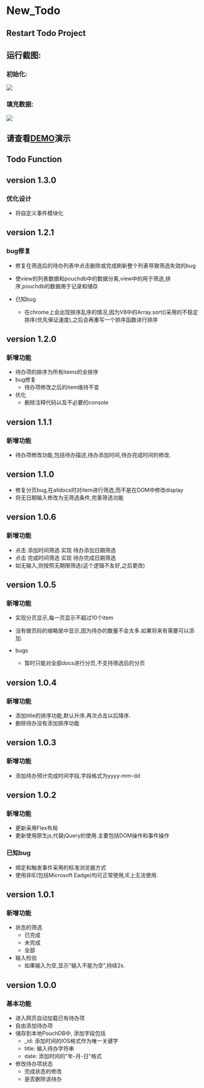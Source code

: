 # New_Todo

## Restart Todo Project

## 运行截图:

### 初始化:
![](http://p799phkik.bkt.clouddn.com/%E6%97%A0%E6%95%B0%E6%8D%AE.png)

### 填充数据:
![](http://p799phkik.bkt.clouddn.com/%E5%AE%8C%E5%85%A8%E6%95%B0%E6%8D%AE.png)

## 请查看[DEMO](http://p799phkik.bkt.clouddn.com/INtwYXt018.gif)演示

## Todo Function

## version 1.3.0

### 优化设计

- 将自定义事件模块化

## version 1.2.1

### bug修复

- 修复在筛选后的待办列表中点击删除或完成刷新整个列表导致筛选失效的bug
- 使view的列表数据和pouchdb中的数据分离,view中的用于筛选,排序,pouchdb的数据用于记录和储存


- 已知bug
  - 在chrome上会出现排序乱序的情况,因为V8中的Array.sort()采用的不稳定排序(优先保证速度),之后会再重写一个排序函数进行排序

## version 1.2.0

### 新增功能

- 待办项的排序为所有items的全排序
- bug修复
  - 待办项修改之后的item维持不变
- 优化
  - 删除注释代码以及不必要的console

## version 1.1.1

### 新增功能

- 待办项修改功能,包括待办描述,待办添加时间,待办完成时间的修改.

## version 1.1.0

- 修复分页bug,在alldocs时对item进行筛选,而不是在DOM中修改display
- 将无日期输入修改为无筛选条件,完善筛选功能

## version 1.0.6

### 新增功能

- 点击 添加时间筛选 实现 待办添加日期筛选
- 点击 完成时间筛选 实现 待办完成日期筛选
- 如无输入,则按照无期限筛选(这个逻辑不友好,之后更改)

## version 1.0.5

### 新增功能

- 实现分页显示,每一页显示不超过10个item
- 没有做页码的缩略居中显示,因为待办的数量不会太多.如果将来有需要可以添加.

- bugs
  - 暂时只能对全部docs进行分页,不支持筛选后的分页

## version 1.0.4

### 新增功能

- 添加title的排序功能,默认升序,再次点击以后降序.
- 删除待办没有添加排序功能

## version 1.0.3

### 新增功能

- 添加待办预计完成时间字段,字段格式为yyyy-mm-dd

## version 1.0.2

### 新增功能

- 更新采用Flex布局
- 更新使用原生js,代替jQuery的使用.主要包括DOM操作和事件操作

### 已知bug

-  绑定和触发事件采用的标准浏览器方式
-  使用非IE(包括Microsoft Eadge)均可正常使用,IE上无法使用.

## version 1.0.1

### 新增功能

- 状态的筛选
  - 已完成
  - 未完成
  - 全部
- 输入检验
  - 如果输入为空,显示"输入不能为空",持续2s.

## version 1.0.0

### 基本功能

- 进入网页自动加载已有待办项
- 自由添加待办项
- 储存到本地PouchDB中, 添加字段包括
  - _id: 添加时间的IOS格式作为唯一关键字
  - title: 输入待办字符串
  - date: 添加时间的"年-月-日"格式
- 修改待办项状态
  - 完成状态的修改
  - 是否删除该待办
